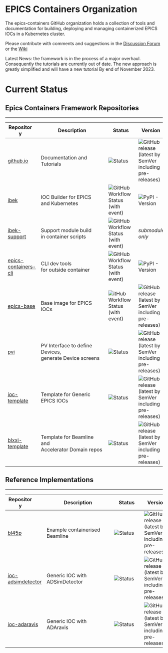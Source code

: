 # EPICS Containers Organization

The epics-containers GitHub organization holds a collection of tools and documentation for building, deploying and managing containerized EPICS IOCs in a Kubernetes cluster.

Please contribute with comments and suggestions in the [Discussion Forum](https://github.com/epics-containers/epics-containers.github.io/discussions)
or the [Wiki](https://github.com/epics-containers/epics-containers.github.io/wiki)

Latest News: the framework is in the process of a major overhaul. Consequently
the tutorials are currently out of date. The new approach is greatly simplified
and will have a new tutorial By end of November 2023.

# Current Status

## Epics Containers Framework Repositories

--------------------------------------------------------------
| <div style="width:80px">Repository</div> | <div style="width:200px;">Description</div>| <div style="width:80px">Status</div> | <div style="width:80px">Version</div> | <div style="width:80px">Release Date</div> |
|-------------------------------------------------------------------------------------|-------------|--------|---------|--------------|
|[github.io](https://epics-containers.github.io/)| Documentation and Tutorials |![Status](https://img.shields.io/github/actions/workflow/status/epics-containers/epics-containers.github.io/docs.yml)|![GitHub release (latest by SemVer including pre-releases)](https://img.shields.io/github/release/epics-containers/epics-containers.github.io/all?include_prereleases)|![GitHub Release Date - Published_At](https://img.shields.io/github/release-date/epics-containers/epics-containers.github.io?label=date)
|[ibek](https://github.com/epics-containers/ibek)| IOC Builder for EPICS<br>and Kubernetes|![GitHub Workflow Status (with event)](https://img.shields.io/github/actions/workflow/status/epics-containers/ibek/code.yml)|![PyPI - Version](https://img.shields.io/pypi/v/ibek)|![GitHub Release Date - Published_At](https://img.shields.io/github/release-date/epics-containers/ibek?label=date)
|[ibek-support](https://github.com/epics-containers/ibek-support)|Support module build<br>in container scripts|![GitHub Workflow Status (with event)](https://img.shields.io/github/actions/workflow/status/epics-containers/ibek-support/buiild.yml?style=plastic)|*submodule only*|![GitHub last commit (branch)](https://img.shields.io/github/last-commit/epics-containers/ibek-support/main?label=date)
|[epics-containers-cli](https://github.com/epics-containers/epics-containers-cli)| CLI dev tools<br>for outside container| ![GitHub Workflow Status (with event)](https://img.shields.io/github/actions/workflow/status/epics-containers/epics-containers-cli/code.yml)|![PyPI - Version](https://img.shields.io/pypi/v/epics-containers-cli)|![GitHub Release Date - Published_At](https://img.shields.io/github/release-date/epics-containers/epics-containers-cli?label=date)
|[epics-base](https://github.com/epics-containers/epics-base)| Base image for EPICS IOCs|![itHub Workflow Status (with event)](https://img.shields.io/github/actions/workflow/status/epics-containers/epics-base/buiild.yml)|![GitHub release (latest by SemVer including pre-releases)](https://img.shields.io/github/release/epics-containers/epics-base/all?include_prereleases)|![GitHub Release Date - Published_At](https://img.shields.io/github/release-date/epics-containers/epics-base?label=date)
|[pvi](https://github.com/epics-containers/pvi)| PV Interface to define Devices,<br>generate Device screens|![Status](https://img.shields.io/github/actions/workflow/status/epics-containers/pvi/code.yml)|![GitHub release (latest by SemVer including pre-releases)](https://img.shields.io/github/release/epics-containers/pvi/all?include_prereleases)|![GitHub Release Date - Published_At](https://img.shields.io/github/release-date/epics-containers/pvi?label=date)
|[ioc-template](https://github.com/epics-containers/ioc-template)| Template for Generic<br>EPICS IOCs|![Status](https://img.shields.io/github/actions/workflow/status/epics-containers/ioc-template/buiild.yml)|![GitHub release (latest by SemVer including pre-releases)](https://img.shields.io/github/release/epics-containers/ioc-template/all?include_prereleases)|![GitHub Release Date - Published_At](https://img.shields.io/github/release-date/epics-containers/ioc-template?label=date)
|[blxxi-template](https://github.com/epics-containers/blxxi-template)| Template for Beamline and<br>Accelerator Domain repos|![Status](https://img.shields.io/github/actions/workflow/status/epics-containers/blxxi-template/verify.yml)|![GitHub release (latest by SemVer including pre-releases)](https://img.shields.io/github/release/epics-containers/blxxi-template/all?include_prereleases)|![GitHub Release Date - Published_At](https://img.shields.io/github/release-date/epics-containers/blxxi-template?label=date)

## Reference Implementations

--------------------------------------------------------------
| <div style="width:80px">Repository</div> | <div style="width:200px;">Description</div>| <div style="width:80">Status</div> | <div style="width:80px">Version</div> | <div style="width:80px">Release Date</div> |
|------------|-------------|--------|---------|--------------|
|[bl45p](https://github.com/epics-containers/bl45p)| Example containerised Beamline|![Status](https://img.shields.io/github/actions/workflow/status/epics-containers/bl45p/verify.yml)|![GitHub release (latest by SemVer including pre-releases)](https://img.shields.io/github/release/epics-containers/bl45p/all?include_prereleases)|![GitHub Release Date - Published_At](https://img.shields.io/github/release-date/epics-containers/bl45p?label=date)
|[ioc-adsimdetector](https://github.com/epics-containers/ioc-adsimdetector)| Generic IOC with ADSimDetector|![Status](https://img.shields.io/github/actions/workflow/status/epics-containers/ioc-adsimdetector/buiild.yml)|![GitHub release (latest by SemVer including pre-releases)](https://img.shields.io/github/release/epics-containers/ioc-adsimdetector/all?include_prereleases)|![GitHub Release Date - Published_At](https://img.shields.io/github/release-date/epics-containers/ioc-adsimdetector?label=date)
|[ioc-adaravis](https://github.com/epics-containers/ioc-adaravis)| Generic IOC with ADAravis|![Status](https://img.shields.io/github/actions/workflow/status/epics-containers/ioc-adaravis/buiild.yml)|![GitHub release (latest by SemVer including pre-releases)](https://img.shields.io/github/release/epics-containers/ioc-adaravis/all?include_prereleases)|![GitHub Release Date - Published_At](https://img.shields.io/github/release-date/epics-containers/ioc-adaravis?label=date)
